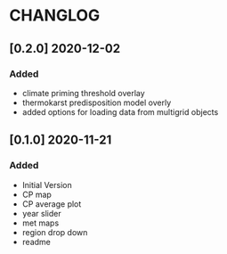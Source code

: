 # CHANGLOG

## [0.2.0] 2020-12-02
### Added
- climate priming threshold overlay
- thermokarst predisposition model overly
- added options for loading data from multigrid objects

## [0.1.0] 2020-11-21
### Added 
- Initial Version
- CP map
- CP average plot
- year slider
- met maps
- region drop down
- readme
